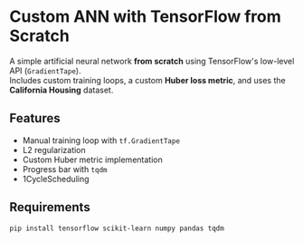 # Custom ANN with TensorFlow from Scratch

A simple artificial neural network **from scratch** using TensorFlow's low-level API (`GradientTape`).  
Includes custom training loops, a custom **Huber loss metric**, and uses the **California Housing** dataset.

## Features
- Manual training loop with `tf.GradientTape`
- L2 regularization
- Custom Huber metric implementation
- Progress bar with `tqdm`
- 1CycleScheduling

##  Requirements
```bash
pip install tensorflow scikit-learn numpy pandas tqdm

